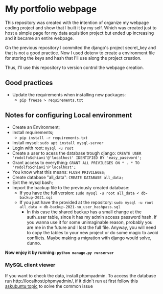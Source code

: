 # My portfolio webpage

This repository was created with the intention of organize my webpage coding project and show that I built it by my self. Which was created just to host a simple page for my data aquisition project but ended up increasing and it became an entire webpage.

On the previous repository I commited the django's project secret_key and that is not a good practice. Now I used dotenv to create a environment file for storing the keys and hash that I'll use along the project creation.

Thus, I'll use this repository to version control the webpage creation. 

## Good practices

- Update the requirements when installing new packages:
    - ``` pip freeze > requirements.txt ``` 

## Notes for configuring Local environment

- Create an Environment;
- Install requirements;
    - ``` pip install -r requirements.txt ```
- Install mysql: ``` sudo apt install mysql-server ```
- Login with root: ``` mysql -u root ```
- Create a user to acess the database trough django: ``` CREATE USER 'rodolfoSchiavi'@'localhost' IDENTIFIED BY 'easy_password'; ```
- Grant access to everything: ``` GRANT ALL PRIVILEGES ON * . * TO 'rodolfoSchiavi'@'localhost'; ```
- You know what this means: ``` FLUSH PRIVILEGES; ```
- Create database "all_data": ``` CREATE DATABASE all_data; ```
- Exit the mysql bash;
- Import the backup file to the previously created database: 
    - If you have the full version: ``` sudo mysql -u root all_data < db-backup-2021.sql ```
    - If you just have the provided at the repository: ``` sudo mysql -u root all_data < db-backup-2021-no_user_hashpass.sql ```
        - In this case the shared backup has a small change at the auth_user table, since it has my admin access password hash. If you wanna use it for some unimaginable reason, probably you are me in the future and I lost the full file. Anyway, you will need to copy the tables to your new project or do some magic to avoid conflicts. Maybe making a migration with django would solve, dunno.

**Now enjoy it by running: ``` python manage.py runserver ```**

### MySQL client viewer

If you want to check the data, install phpmyadmin. To access the database run http://localhost/phpmyadmin/, if it didn't run at first follow this [askubuntu topic](https://askubuntu.com/questions/19127/how-to-access-phpmyadmin-after-installation) to solve the common issue